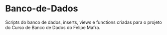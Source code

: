# Banco-de-Dados
 Scripts do banco de dados, inserts, views e functions criadas para o projeto do Curso de Banco de Dados do Felipe Mafra.
